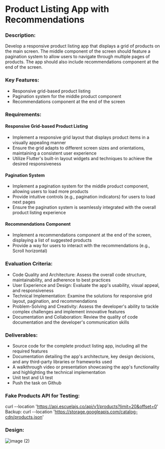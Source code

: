 # Product Listing App with Recommendations
###  Description:
Develop a responsive product listing app that displays a grid of products on the main screen. The middle component of the screen should feature a pagination system to allow users to navigate through multiple pages of products. The app should also include recommendations component at the end of the screen.
### Key Features:
- Responsive grid-based product listing
- Pagination system for the middle product component
- Recommendations component at the end of the screen
### Requirements:
#### Responsive Grid-based Product Listing
-  Implement a responsive grid layout that displays product items in a visually appealing manner
-  Ensure the grid adapts to different screen sizes and orientations, maintaining a consistent user experience
-  Utilize Flutter's built-in layout widgets and techniques to achieve the desired responsiveness
#### Pagination System
- Implement a pagination system for the middle product component, allowing users to load more products
- Provide intuitive controls (e.g., pagination indicators) for users to load next pages
- Ensure the pagination system is seamlessly integrated with the overall product listing experience
#### Recommendations Component
- Implement a recommendations component at the end of the screen, displaying a list of suggested products
- Provide a way for users to interact with the recommendations (e.g., Scroll horizontal)
### Evaluation Criteria:
- Code Quality and Architecture: Assess the overall code structure, maintainability, and adherence to best practices
- User Experience and Design: Evaluate the app's usability, visual appeal, and responsiveness
- Technical Implementation: Examine the solutions for responsive grid layout, pagination, and recommendations
- Problem-Solving and Creativity: Assess the developer's ability to tackle complex challenges and implement innovative features
- Documentation and Collaboration: Review the quality of code documentation and the developer's communication skills
### Deliverables:
- Source code for the complete product listing app, including all the required features
- Documentation detailing the app's architecture, key design decisions, and any third-party libraries or frameworks used
- A walkthrough video or presentation showcasing the app's functionality and highlighting the technical implementation
- Unit test and Ui test
- Push the task on Github
### Fake Products API for Testing:
curl --location 'https://api.escuelajs.co/api/v1/products?limit=20&offset=0'
Backup:
curl --location 'https://storage.googleapis.com/catalog-cdn/products.json'
### Design:
![image (2)](https://github.com/user-attachments/assets/3f0acf87-0e1a-4249-88a3-d2227ceb698a)


